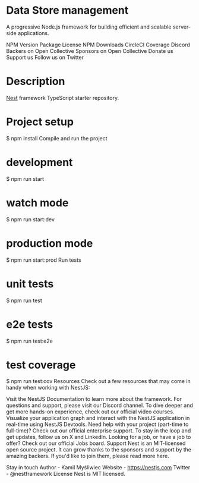 # Data Store management

A progressive Node.js framework for building efficient and scalable server-side applications.

NPM Version Package License NPM Downloads CircleCI Coverage Discord Backers on Open Collective Sponsors on Open Collective Donate us Support us Follow us on Twitter

# Description
[Nest](https://github.com/nestjs/nest) framework TypeScript starter repository.

# Project setup

$ npm install
Compile and run the project
# development
$ npm run start

# watch mode
$ npm run start:dev

# production mode
$ npm run start:prod
Run tests
# unit tests
$ npm run test

# e2e tests
$ npm run test:e2e

# test coverage
$ npm run test:cov
Resources
Check out a few resources that may come in handy when working with NestJS:

Visit the NestJS Documentation to learn more about the framework.
For questions and support, please visit our Discord channel.
To dive deeper and get more hands-on experience, check out our official video courses.
Visualize your application graph and interact with the NestJS application in real-time using NestJS Devtools.
Need help with your project (part-time to full-time)? Check out our official enterprise support.
To stay in the loop and get updates, follow us on X and LinkedIn.
Looking for a job, or have a job to offer? Check out our official Jobs board.
Support
Nest is an MIT-licensed open source project. It can grow thanks to the sponsors and support by the amazing backers. If you'd like to join them, please read more here.

Stay in touch
Author - Kamil Myśliwiec
Website - https://nestjs.com
Twitter - @nestframework
License
Nest is MIT licensed.
